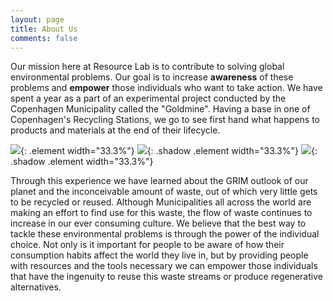 ```yaml
---
layout: page
title: About Us
comments: false
---
```


Our mission here at Resource Lab is to contribute to solving global environmental problems. Our goal is to increase **awareness** of these problems and **empower** those individuals who want to take action. We have spent a year as a part of an experimental project conducted by the Copenhagen Municipality called the "Goldmine". Having a base in one of Copenhagen's Recycling Stations, we go to see first hand what happens to products and materials at the end of their lifecycle.


<!-- ![]({{site.baseurl}}/assets/images/pic03.jpg){: .element width="350"} ![]({{site.baseurl}}/assets/images/pic13.jpg){: .shadow .element width="350"} ![]({{site.baseurl}}/assets/images/pic08.jpg){: .shadow .element width="350"} -->

![]({{site.baseurl}}/assets/images/pic03.jpg){: .element width="33.3%"} ![]({{site.baseurl}}/assets/images/pic13.jpg){: .shadow .element width="33.3%"} ![]({{site.baseurl}}/assets/images/pic08.jpg){: .shadow .element width="33.3%"}


Through this experience we have learned about the GRIM outlook of our planet and the inconceivable amount of waste, out of which very little gets to be recycled or reused. Although Municipalities all across the world are making an effort to find use for this waste, the flow of waste continues to increase in our ever consuming culture. We believe that the best way to tackle these environmental problems is through the power of the individual choice. Not only is it important for people to be aware of how their consumption habits affect the world they live in, but by providing people with resources and the tools necessary we can empower those individuals that have the ingenuity to reuse this waste streams or produce regenerative alternatives.
